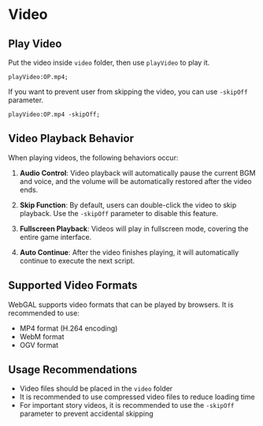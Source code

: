 # Video

## Play Video

Put the video inside `video` folder, then use `playVideo` to play it.

``` ws
playVideo:OP.mp4;
```

If you want to prevent user from skipping the video, you can use `-skipOff` parameter.

``` ws
playVideo:OP.mp4 -skipOff;
```

## Video Playback Behavior

When playing videos, the following behaviors occur:

1. **Audio Control**: Video playback will automatically pause the current BGM and voice, and the volume will be automatically restored after the video ends.

2. **Skip Function**: By default, users can double-click the video to skip playback. Use the `-skipOff` parameter to disable this feature.

3. **Fullscreen Playback**: Videos will play in fullscreen mode, covering the entire game interface.

4. **Auto Continue**: After the video finishes playing, it will automatically continue to execute the next script.

## Supported Video Formats

WebGAL supports video formats that can be played by browsers. It is recommended to use:
- MP4 format (H.264 encoding)
- WebM format
- OGV format

## Usage Recommendations

- Video files should be placed in the `video` folder
- It is recommended to use compressed video files to reduce loading time
- For important story videos, it is recommended to use the `-skipOff` parameter to prevent accidental skipping